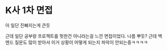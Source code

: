 # K사 1차 면접

아 일단 진빠지는게 큰듯

근데 일단 공부랑 프로젝트를 헛한건 아니라는걸 느낀 면접이었다. 나름 뿌듯? 근데 백엔드 질문도 많이 받아서 이거 상황이 어떻게 되는지 파악이 안되는중ㅋㅋㅋㅋ